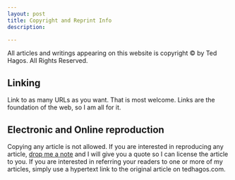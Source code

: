 ```yaml
---
layout: post
title: Copyright and Reprint Info 
description: 

---
```


All articles and writings appearing on this website is copyright &copy; by Ted Hagos. All Rights Reserved.


## Linking

Link to as many URLs as you want. That is most welcome. Links are the foundation of the web, so I am all for it. 

## Electronic and Online reproduction

Copying any article is not allowed. If you are interested in reproducing any article, [drop me a note](mailto:ted@thelogbox.com) and I will give you a quote so I can license the article to you. If you are interested in referring your readers to one or more of my articles, simply use a hypertext link to the original article on tedhagos.com.


  